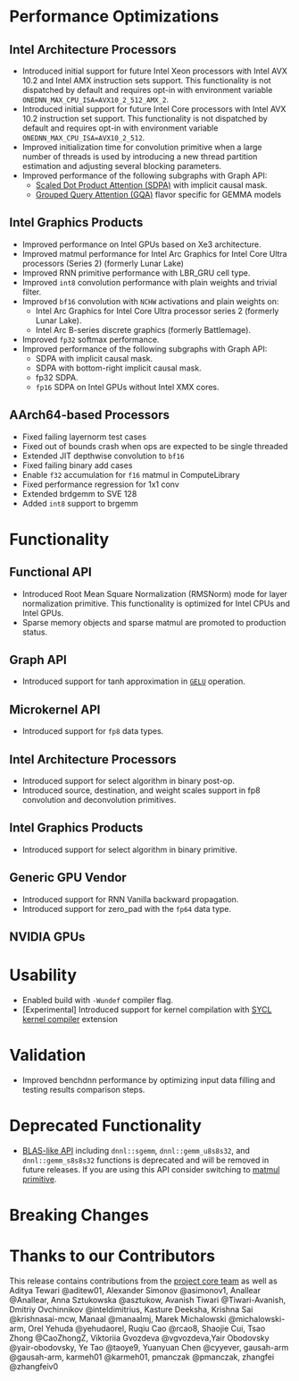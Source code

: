 # Performance Optimizations
## Intel Architecture Processors
* Introduced initial support for future Intel Xeon processors with Intel AVX 10.2 and Intel AMX instruction sets support. 
This functionality is not dispatched by default and requires opt-in with environment variable `ONEDNN_MAX_CPU_ISA=AVX10_2_512_AMX_2`.
* Introduced initial support for future Intel Core processors with Intel AVX 10.2 instruction set support. This functionality is not dispatched by default and requires opt-in with environment variable `ONEDNN_MAX_CPU_ISA=AVX10_2_512`.
* Improved initialization time for convolution primitive when a large number of threads is used by introducing a new thread partition estimation and adjusting several blocking parameters. 
* Improved performance of the following subgraphs with Graph API:
    * [Scaled Dot Product Attention (SDPA)]  with implicit causal mask. 
    * [Grouped Query Attention (GQA)] flavor specific for GEMMA models 

[Scaled Dot Product Attention (SDPA)]: https://uxlfoundation.github.io/oneDNN/v3.9/dev_guide_graph_sdpa.html
[Grouped Query Attention (GQA)]: https://uxlfoundation.github.io/oneDNN/v3.9/dev_guide_graph_gqa.html

## Intel Graphics Products
* Improved performance on Intel GPUs based on Xe3 architecture.
* Improved matmul performance for Intel Arc Graphics for Intel Core Ultra processors (Series 2) (formerly Lunar Lake) 
* Improved RNN primitive performance with LBR_GRU cell type.  
* Improved `int8` convolution performance with plain weights and trivial filter.
* Improved `bf16` convolution with `NCHW` activations and plain weights on:
    * Intel Arc Graphics for Intel Core Ultra processor series 2 (formerly Lunar Lake).
    * Intel Arc B-series discrete graphics (formerly Battlemage).
* Improved `fp32` softmax performance.  
* Improved performance of the following subgraphs with Graph API:
    * SDPA  with implicit causal mask. 
    * SDPA with bottom-right implicit causal mask. 
    * fp32 SDPA. 
    * `fp16` SDPA on Intel GPUs without Intel XMX cores. 

## AArch64-based Processors
* Fixed failing layernorm test cases
* Fixed out of bounds crash when ops are expected to be single threaded
* Extended JIT depthwise convolution to `bf16`
* Fixed failing binary add cases
* Enable `f32` accumulation for `f16` matmul in ComputeLibrary
* Fixed performance regression for 1x1 conv
* Extended brdgemm to SVE 128
* Added `int8` support to brgemm

# Functionality
## Functional API
* Introduced Root Mean Square Normalization (RMSNorm) mode for layer normalization primitive. This functionality is optimized for Intel CPUs and Intel GPUs. 
* Sparse memory objects and sparse matmul are promoted to production status. 

## Graph API 
* Introduced support for tanh approximation in [`GELU`] operation. 

[`GELU`]: https://uxlfoundation.github.io/oneDNN/dev_guide_op_gelu.html

## Microkernel API
* Introduced support for `fp8` data types. 

## Intel Architecture Processors
* Introduced support for select algorithm in binary post-op. 
* Introduced source, destination, and weight scales support in fp8 convolution and deconvolution primitives. 

## Intel Graphics Products
* Introduced support for select algorithm in binary primitive. 

## Generic GPU Vendor

* Introduced support for RNN Vanilla backward propagation.
* Introduced support for zero_pad with the `fp64` data type.

## NVIDIA GPUs

# Usability
* Enabled build with `-Wundef` compiler flag. 
* [Experimental] Introduced support for kernel compilation with [SYCL kernel compiler] extension 

[SYCL kernel compiler]: https://github.com/intel/llvm/blob/sycl/sycl/doc/extensions/experimental/sycl_ext_oneapi_kernel_compiler.asciidoc

# Validation
* Improved benchdnn performance by optimizing input data filling and testing results comparison steps. 

# Deprecated Functionality
* [BLAS-like API] including `dnnl::sgemm`, `dnnl::gemm_u8s8s32`, and `dnnl::gemm_s8s8s32` functions is deprecated and will be removed in future releases. If you are using this API consider switching to [matmul primitive].

[BLAS-like API]: https://uxlfoundation.github.io/oneDNN/v3.8/group_dnnl_api_blas.html
[matmul primitive]: https://uxlfoundation.github.io/oneDNN/v3.8/dev_guide_matmul.html

# Breaking Changes


# Thanks to our Contributors
This release contains contributions from the [project core team] as well as Aditya Tewari @aditew01, Alexander Simonov @asimonov1, Anallear @Anallear, Anna Sztukowska @asztukow, Avanish Tiwari @Tiwari-Avanish, Dmitriy Ovchinnikov @inteldimitrius, Kasture Deeksha, Krishna Sai @krishnasai-mcw, Manaal @manaalmj, Marek Michalowski @michalowski-arm, Orel Yehuda @yehudaorel, Ruqiu Cao @rcao8, Shaojie Cui, Tsao Zhong @CaoZhongZ, Viktoriia Gvozdeva @vgvozdeva,Yair Obodovsky @yair-obodovsky, Ye Tao @taoye9, Yuanyuan Chen @cyyever, gausah-arm @gausah-arm, karmeh01 @karmeh01, pmanczak @pmanczak, zhangfei @zhangfeiv0

[project core team]: https://github.com/uxlfoundation/oneDNN/blob/rls-v3.9/MAINTAINERS.md
